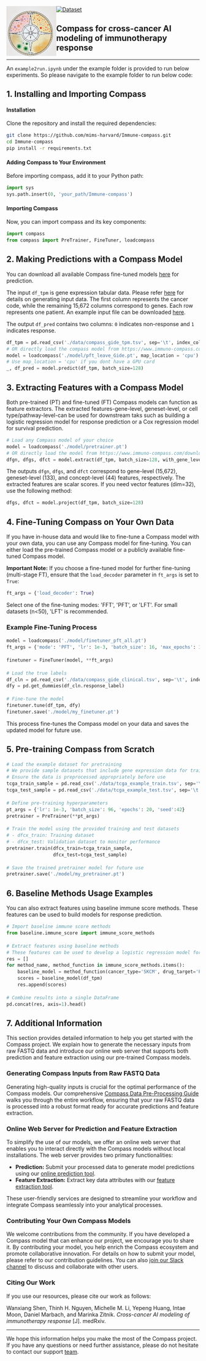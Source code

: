 <a href="url"><img src="./misc/compass_logo.png" align="left" height="130" width="130" ></a>


[![Dataset](https://img.shields.io/badge/dataset&model-donwload-green)](https://www.immuno-compass.com/download/)


## Compass for cross-cancer AI modeling of immunotherapy response

-----

An `example2run.ipynb` under the example folder is provided to run below experiments. So please navigate to the example folder to run below code:


## 1. Installing and Importing Compass

#### Installation
Clone the repository and install the required dependencies:
```bash
git clone https://github.com/mims-harvard/Immune-compass.git
cd Immune-compass
pip install -r requirements.txt
```

#### Adding Compass to Your Environment
Before importing compass, add it to your Python path:
```python
import sys
sys.path.insert(0, 'your_path/Immune-compass')
```

#### Importing Compass
Now, you can import compass and its key components:
```python
import compass
from compass import PreTrainer, FineTuner, loadcompass
```

## 2. Making Predictions with a Compass Model

You can download all available Compass fine-tuned models [here](https://www.immuno-compass.com/download/) for prediction.

The input `df_tpm` is gene expression tabular data. Please refer [here](https://www.immuno-compass.com/help/index.html#section1) for details on generating input data. The first column represents the cancer code, while the remaining 15,672 columns correspond to genes. Each row represents one patient. An example input file can be downloaded [here](https://www.immuno-compass.com/download/other/compass_gide_tpm.tsv).

The output `df_pred` contains two columns: `0` indicates non-response and `1` indicates response.

```python
df_tpm = pd.read_csv('./data/compass_gide_tpm.tsv', sep='\t', index_col=0)
# OR directly load the compass model from https://www.immuno-compass.com/download/model/LOCO/pft_leave_Gide.pt 
model = loadcompass('./model/pft_leave_Gide.pt', map_location = 'cpu')
# Use map_location = 'cpu' if you dont have a GPU card
_, df_pred = model.predict(df_tpm, batch_size=128)
```



## 3. Extracting Features with a Compass Model

Both pre-trained (PT) and fine-tuned (FT) Compass models can function as feature extractors. The extracted features-gene-level, geneset-level, or cell type/pathway-level-can be used for downstream taks such as building a logistic regression model for response prediction or a Cox regression model for survival prediction.

```python
# Load any Compass model of your choice
model = loadcompass('./model/pretrainer.pt') 
# OR directly load the model from https://www.immuno-compass.com/download/model/pretrainer.pt 
dfgn, dfgs, dfct = model.extract(df_tpm, batch_size=128, with_gene_level=True)
```

The outputs `dfgn`, `dfgs`, and `dfct` correspond to gene-level (15,672), geneset-level (133), and concept-level (44) features, respectively. The extracted features are scalar scores. If you need vector features (dim=32), use the following method:

```python
dfgs, dfct = model.project(df_tpm, batch_size=128)
```



## 4. Fine-Tuning Compass on Your Own Data

If you have in-house data and would like to fine-tune a Compass model with your own data, you can use any Compass model for fine-tuning. You can either load the pre-trained Compass model or a publicly available fine-tuned Compass model.

**Important Note:** If you choose a fine-tuned model for further fine-tuning (multi-stage FT), ensure that the `load_decoder` parameter in `ft_args` is set to `True`:
```python
ft_args = {'load_decoder': True}
```
Select one of the fine-tuning modes: 'FFT', 'PFT', or 'LFT'. For small datasets (n<50), 'LFT' is recommended. 

### Example Fine-Tuning Process
```python
model = loadcompass('./model/finetuner_pft_all.pt')  
ft_args = {'mode': 'PFT', 'lr': 1e-3, 'batch_size': 16, 'max_epochs': 100, 'load_decoder': True}

finetuner = FineTuner(model, **ft_args)

# Load the true labels
df_cln = pd.read_csv('./data/compass_gide_clinical.tsv', sep='\t', index_col=0)
dfy = pd.get_dummies(df_cln.response_label)

# Fine-tune the model
finetuner.tune(df_tpm, dfy)
finetuner.save('./model/my_finetuner.pt')
```
This process fine-tunes the Compass model on your data and saves the updated model for future use.




## 5. Pre-training Compass from Scratch
```python
# Load the example dataset for pretraining
# We provide sample datasets that include gene expression data for training and testing
# Ensure the data is preprocessed appropriately before use
tcga_train_sample = pd.read_csv('./data/tcga_example_train.tsv', sep='\t', index_col=0)
tcga_test_sample = pd.read_csv('./data/tcga_example_test.tsv', sep='\t', index_col=0)

# Define pre-training hyperparameters
pt_args = {'lr': 1e-3, 'batch_size': 96, 'epochs': 20, 'seed':42}
pretrainer = PreTrainer(**pt_args)

# Train the model using the provided training and test datasets
# - dfcx_train: Training dataset
# - dfcx_test: Validation dataset to monitor performance
pretrainer.train(dfcx_train=tcga_train_sample,
                 dfcx_test=tcga_test_sample)

# Save the trained pretrainer model for future use
pretrainer.save('./model/my_pretrainer.pt')
```



## 6. Baseline Methods Usage Examples
You can also extract features using baseline immune score methods. These features can be used to build models for response prediction.
```python
# Import baseline immune score methods
from baseline.immune_score import immune_score_methods

# Extract features using baseline methods
# These features can be used to develop a logistic regression model for response prediction
res = []
for method_name, method_function in immune_score_methods.items():
    baseline_model = method_function(cancer_type='SKCM', drug_target='PD1')
    scores = baseline_model(df_tpm)
    res.append(scores)

# Combine results into a single DataFrame
pd.concat(res, axis=1).head()
```




## 7. Additional Information

This section provides detailed information to help you get started with the Compass project. We explain how to generate the necessary inputs from raw FASTQ data and introduce our online web server that supports both prediction and feature extraction using our pre-trained Compass models.

### Generating Compass Inputs from Raw FASTQ Data

Generating high-quality inputs is crucial for the optimal performance of the Compass models. Our comprehensive [Compass Data Pre-Processing Guide](https://www.immuno-compass.com/help/index.html) walks you through the entire workflow, ensuring that your raw FASTQ data is processed into a robust format ready for accurate predictions and feature extraction.

### Online Web Server for Prediction and Feature Extraction

To simplify the use of our models, we offer an online web server that enables you to interact directly with the Compass models without local installations. The web server provides two primary functionalities:

- **Prediction:** Submit your processed data to generate model predictions using our [online prediction tool](https://www.immuno-compass.com/predict).
- **Feature Extraction:** Extract key data attributes with our [feature extraction tool](https://www.immuno-compass.com/extract).

These user-friendly services are designed to streamline your workflow and integrate Compass seamlessly into your analytical processes.

### Contributing Your Own Compass Models

We welcome contributions from the community. If you have developed a Compass model that can enhance our project, we encourage you to share it. By contributing your model, you help enrich the Compass ecosystem and promote collaborative innovation. For details on how to submit your model, please refer to our contribution guidelines. You can also [join our Slack channel](https://join.slack.com/t/immuno-compass/shared_invite/zt-2znjho738-YZOfLEGLNEH5eH_0W1TmQg) to discuss and collaborate with other users.

### Citing Our Work

If you use our resources, please cite our work as follows:

Wanxiang Shen, Thinh H. Nguyen, Michelle M. Li, Yepeng Huang, Intae Moon, Daniel Marbach, and Marinka Zitnik. *Cross-cancer AI modeling of immunotherapy response* [J]. medRxiv.

---

We hope this information helps you make the most of the Compass project. If you have any questions or need further assistance, please do not hesitate to contact our support [team](https://www.immuno-compass.com/contact/index.html).

